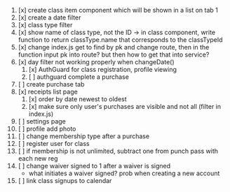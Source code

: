 1. [x] create class item component which will be shown in a list on tab 1
2. [x] create a date filter
3. [x] class type filter
4. [x] show name of class type, not the ID -> in class component, write function to return classType.name that corresponds to the classTypeId
5. [x] change index.js get to find by pk and change route, then in the function input pk into route? but then how to get that into service?
6. [x] day filter not working properly when changeDate()
   1. [x] AuthGuard for class registration, profile viewing
   2. [ ] authguard complete a purchase
7. [ ] create purchase tab
8. [x] receipts list page 
   1. [x] order by date newest to oldest
   2. [x] make sure only user's purchases are visible and not all (filter in index.js)
9. [ ] settings page
10. [ ] profile add photo
11. [ ] change membership type after a purchase
12. [ ] register user for class
13. [ ] if membership is not unlimited, subtract one from punch pass with each new reg
14. [ ] change waiver signed to 1 after a waiver is signed
    - what initiates a waiver signed? prob when creating a new account
15. [ ] link class signups to calendar
